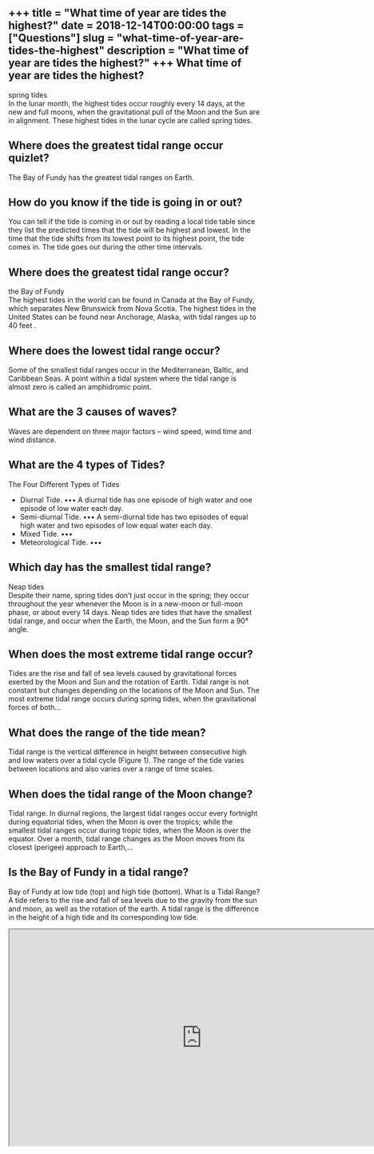 +++
title = "What time of year are tides the highest?"
date = 2018-12-14T00:00:00
tags = ["Questions"]
slug = "what-time-of-year-are-tides-the-highest"
description = "What time of year are tides the highest?"
+++
What time of year are tides the highest?
----------------------------------------

spring tides  
In the lunar month, the highest tides occur roughly every 14 days, at the new and full moons, when the gravitational pull of the Moon and the Sun are in alignment. These highest tides in the lunar cycle are called spring tides.

Where does the greatest tidal range occur quizlet?
--------------------------------------------------

The Bay of Fundy has the greatest tidal ranges on Earth.

How do you know if the tide is going in or out?
-----------------------------------------------

You can tell if the tide is coming in or out by reading a local tide table since they list the predicted times that the tide will be highest and lowest. In the time that the tide shifts from its lowest point to its highest point, the tide comes in. The tide goes out during the other time intervals.

Where does the greatest tidal range occur?
------------------------------------------

the Bay of Fundy  
The highest tides in the world can be found in Canada at the Bay of Fundy, which separates New Brunswick from Nova Scotia. The highest tides in the United States can be found near Anchorage, Alaska, with tidal ranges up to 40 feet .

Where does the lowest tidal range occur?
----------------------------------------

Some of the smallest tidal ranges occur in the Mediterranean, Baltic, and Caribbean Seas. A point within a tidal system where the tidal range is almost zero is called an amphidromic point.

What are the 3 causes of waves?
-------------------------------

Waves are dependent on three major factors – wind speed, wind time and wind distance.

What are the 4 types of Tides?
------------------------------

The Four Different Types of Tides

- Diurnal Tide. ••• A diurnal tide has one episode of high water and one episode of low water each day.
- Semi-diurnal Tide. ••• A semi-diurnal tide has two episodes of equal high water and two episodes of low equal water each day.
- Mixed Tide. •••
- Meteorological Tide. •••

Which day has the smallest tidal range?
---------------------------------------

Neap tides  
Despite their name, spring tides don’t just occur in the spring; they occur throughout the year whenever the Moon is in a new-moon or full-moon phase, or about every 14 days. Neap tides are tides that have the smallest tidal range, and occur when the Earth, the Moon, and the Sun form a 90° angle.

When does the most extreme tidal range occur?
---------------------------------------------

Tides are the rise and fall of sea levels caused by gravitational forces exerted by the Moon and Sun and the rotation of Earth. Tidal range is not constant but changes depending on the locations of the Moon and Sun. The most extreme tidal range occurs during spring tides, when the gravitational forces of both…

What does the range of the tide mean?
-------------------------------------

Tidal range is the vertical difference in height between consecutive high and low waters over a tidal cycle (Figure 1). The range of the tide varies between locations and also varies over a range of time scales.

When does the tidal range of the Moon change?
---------------------------------------------

Tidal range. In diurnal regions, the largest tidal ranges occur every fortnight during equatorial tides, when the Moon is over the tropics; while the smallest tidal ranges occur during tropic tides, when the Moon is over the equator. Over a month, tidal range changes as the Moon moves from its closest (perigee) approach to Earth,…

Is the Bay of Fundy in a tidal range?
-------------------------------------

Bay of Fundy at low tide (top) and high tide (bottom). What Is a Tidal Range? A tide refers to the rise and fall of sea levels due to the gravity from the sun and moon, as well as the rotation of the earth. A tidal range is the difference in the height of a high tide and its corresponding low tide.

<iframe allow="accelerometer; autoplay; clipboard-write; encrypted-media; gyroscope; picture-in-picture" allowfullscreen="" class="__youtube_prefs__  epyt-is-override  no-lazyload" data-no-lazy="1" data-origheight="433" data-origwidth="770" data-skipgform_ajax_framebjll="" height="433" id="_ytid_93278" loading="lazy" src="https://www.youtube.com/embed/XxH1OTmDmNk?enablejsapi=1&autoplay=0&cc_load_policy=0&cc_lang_pref=&iv_load_policy=1&loop=0&modestbranding=0&rel=1&fs=1&playsinline=0&autohide=2&theme=dark&color=red&controls=1&" title="YouTube player" width="770"></iframe>